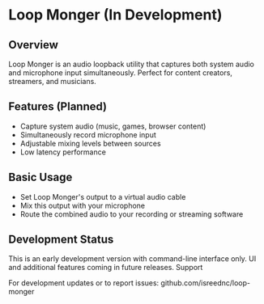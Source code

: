 # Loop Monger (In Development)
## Overview
Loop Monger is an audio loopback utility that captures both system audio and microphone input simultaneously. Perfect for content creators, streamers, and musicians.

## Features (Planned)

- Capture system audio (music, games, browser content)
- Simultaneously record microphone input
- Adjustable mixing levels between sources
- Low latency performance

## Basic Usage

- Set Loop Monger's output to a virtual audio cable
- Mix this output with your microphone
- Route the combined audio to your recording or streaming software

## Development Status
This is an early development version with command-line interface only. UI and additional features coming in future releases.
Support

For development updates or to report issues: github.com/isreednc/loop-monger
